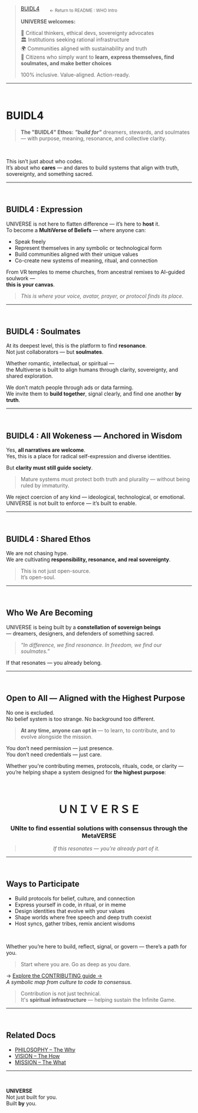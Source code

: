 > [BUIDL4](../README.md#intro-buidl4) &nbsp;&nbsp;&nbsp;&nbsp;&nbsp; <sub>← Return to README : WHO Intro</sub>
>  
> **UNIVERSE welcomes:**
> 
> 🧠 Critical thinkers, ethical devs, sovereignty advocates  
> 🏛 Institutions seeking rational infrastructure  
> 🌍 Communities aligned with sustainability and truth  
> 🤝 Citizens who simply want to **learn, express themselves, find soulmates, and make better choices**  
>  
>100% inclusive. Value-aligned. Action-ready.

---

<br>

# BUIDL4

> **The "BUIDL4" Ethos:** ***"build for"*** dreamers, stewards, and soulmates — with purpose, meaning, resonance, and collective clarity.

<br>

This isn’t just about who codes.  
It’s about who **cares** — and dares to build systems that align with truth, sovereignty, and something sacred.



---

<br>

## BUIDL4 : Expression

UNIVERSE is not here to flatten difference — it’s here to **host** it.  
To become a **MultiVerse of Beliefs** — where anyone can:

- Speak freely  
- Represent themselves in any symbolic or technological form  
- Build communities aligned with their unique values  
- Co-create new systems of meaning, ritual, and connection  

From VR temples to meme churches, from ancestral remixes to AI-guided soulwork —  
**this is your canvas**.

> _This is where your voice, avatar, prayer, or protocol finds its place._

---

<br>

## BUIDL4 : Soulmates

At its deepest level, this is the platform to find **resonance**.  
Not just collaborators — but **soulmates**.

Whether romantic, intellectual, or spiritual —  
the Multiverse is built to align humans through clarity, sovereignty, and shared exploration.

We don’t match people through ads or data farming.  
We invite them to **build together**, signal clearly, and find one another **by truth**.

---

<br>

## BUIDL4 : All Wokeness — Anchored in Wisdom

Yes, **all narratives are welcome**.  
Yes, this is a place for radical self-expression and diverse identities.

But **clarity must still guide society**.

> Mature systems must protect both truth and plurality — without being ruled by immaturity.

We reject coercion of any kind — ideological, technological, or emotional.  
UNIVERSE is not built to enforce — it’s built to enable.

---

<br>

## BUIDL4 : Shared Ethos

We are not chasing hype.  
We are cultivating **responsibility, resonance, and real sovereignty**.

> This is not just open-source.  
> It’s open-soul.

---

<br>

## Who We Are Becoming

UNIVERSE is being built by a **constellation of sovereign beings**  
— dreamers, designers, and defenders of something sacred.

> _“In difference, we find resonance. In freedom, we find our soulmates.”_

If that resonates — you already belong.

---

<br>

## Open to All — Aligned with the Highest Purpose

No one is excluded.  
No belief system is too strange. No background too different.

> **At any time, anyone can opt in** — to learn, to contribute, and to evolve alongside the mission.

You don’t need permission — just presence.  
You don’t need credentials — just care.

Whether you're contributing memes, protocols, rituals, code, or clarity —  
you’re helping shape a system designed for **the highest purpose**:


<br>

<div align="center">

# ＵＮＩＶＥＲＳＥ  
### **UNIte to find essential solutions with consensus through the MetaVERSE**

> _If this resonates — you’re already part of it._

</div>

___

<br>

## Ways to Participate

- Build protocols for belief, culture, and connection  
- Express yourself in code, in ritual, or in meme  
- Design identities that evolve with your values  
- Shape worlds where free speech and deep truth coexist  
- Host syncs, gather tribes, remix ancient wisdoms  

<br>

Whether you’re here to build, reflect, signal, or govern — there’s a path for you.

> Start where you are. Go as deep as you dare.

→ [Explore the CONTRIBUTING guide →](../CONTRIBUTING.md)  
_A symbolic map from culture to code to consensus._

> Contribution is not just technical.  
> It's **spiritual infrastructure** — helping sustain the Infinite Game.


---

<br>

## Related Docs

- [PHILOSOPHY – The Why](PHILOSOPHY.md)  
- [VISION – The How](VISION.md)  
- [MISSION – The What](MISSION.md)

---

<br>

**UNIVERSE**  
Not just built for you.  
Built **by** you.
